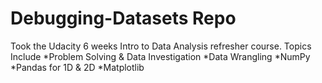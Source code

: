 # Debugging-Datasets Repo
Took the Udacity 6 weeks Intro to Data Analysis refresher course. 
Topics Include
*Problem Solving & Data Investigation
*Data Wrangling
*NumPy
*Pandas for 1D & 2D
*Matplotlib
